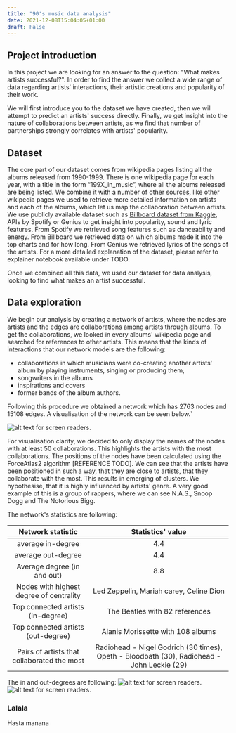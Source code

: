 ```yaml
---
title: "90's music data analysis"
date: 2021-12-08T15:04:05+01:00
draft: False
---
```


## Project introduction

In this project we are looking for an answer to the question: "What makes artists successful?". 
In order to find the answer we collect a wide range of data regarding artists' interactions, 
their artistic creations and popularity of their work.

We will first introduce you to the dataset we have created, then we will attempt to predict an artists' success directly. 
Finally, we get insight into the nature of collaborations between artists,
as we find that number of partnerships strongly correlates with artists' popularity.

## Dataset

The core part of our dataset comes from wikipedia pages listing all the albums released from 1990-1999. 
There is one wikipedia page for each year, with a title in the form “199X_in_music”, 
where all the albums released are being listed.  We combine it with a number of other sources, 
like other wikipedia pages we used to retrieve more detailed information on artists and each of the albums, 
which let us map the collaboration between artists. We use publicly available dataset such as 
[Billboard dataset from Kaggle](https://www.kaggle.com/danield2255/data-on-songs-from-billboard-19992019), 
APIs by Spotify or Genius to get insight into popularity, sound and lyric features.
From Spotify we retrieved song features such as danceability and energy.
From Billboard we retrieved data on which albums made it into the top charts and for how long.
From Genius we retrieved lyrics of the songs of the artists.
For a more detailed explanation of the dataset, please refer to explainer notebook available under TODO.


Once we combined all this data, we used our dataset for data analysis, looking to find what makes an artist successful.

## Data exploration
We begin our analysis by creating a network of artists, where the nodes are artists and the edges are collaborations among artists
through albums. To get the collaborations, we looked in every albums' wikipedia page and searched for references to other artists.
This means that the kinds of interactions that our network models are the following:
- collaborations in which musicians were co-creating another artists' album by playing instruments, singing or producing them,
- songwriters in the albums
- inspirations and covers
- former bands of the album authors.

Following this procedure we obtained a network which has 2763 nodes and 15108 edges. 
A visualisation of the network can be seen below.`

![alt text for screen readers](/network_vis.png "Network visualisation").

For visualisation clarity, we decided to only display the names of the nodes
with at least 50 collaborations. This highlights the artists with the most collaborations.
The positions of the nodes have been calculated using the ForceAtlas2 algorithm [REFERENCE TODO].
We can see that the artists have been positioned in such a way, that they are close
to artists, that they collaborate with the most. This results in emerging of clusters.
We hypothesise, that it is highly influenced by artists' genre. A very good example of this is a group
of rappers, where we can see N.A.S., Snoop Dogg and The Notorious Bigg.

The network's statistics are following:

|            **Network statistic**            |                                   **Statistics' value**                                    |
|:-------------------------------------------:|:------------------------------------------------------------------------------------------:|
|              average in-degree              |                                            4.4                                             |
|             average out-degree              |                                            4.4                                             |
|         Average degree (in and out)         |                                            8.8                                             |
|   Nodes with highest degree of centrality   |                          Led Zeppelin, Mariah carey, Celine Dion                           |
|      Top connected artists (in-degree)      |                               The Beatles with 82 references                               |
|     Top connected artists (out-degree)      |                             Alanis Morissette with 108 albums                              |
| Pairs of artists that collaborated the most | Radiohead - Nigel Godrich (30 times), Opeth - Bloodbath (30), Radiohead - John Leckie (29) |


The in and out-degrees are following:
![alt text for screen readers](/in_degree.png "Degrees").
![alt text for screen readers](/out_degree.png "Degrees").



### Lalala
Hasta manana
